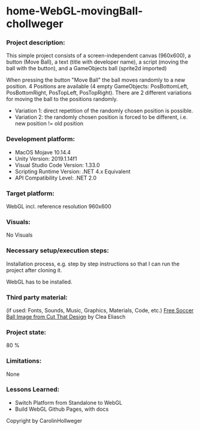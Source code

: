 # home-WebGL-movingBall-chollweger

### Project description: 
This simple project consists of a screen-independent canvas (960x600), 
a button (Move Ball), a text (title with developer name), a script (moving the ball with the button), 
and a GameObjects ball (sprite2d imported)


When pressing the button "Move Ball" the ball moves randomly to a new position. 
4 Positions are available (4 empty GameObjects: PosBottomLeft, PosBottomRight, PosTopLeft, PosTopRight).
There are 2 different variations for moving the ball to the positions randomly.
* Variation 1: direct repetition of the randomly chosen position is possible.
* Variation 2: the randomly chosen position is forced to be different, i.e. new position != old position  

### Development platform: 
* MacOS Mojave 10.14.4
* Unity Version: 2019.1.14f1
* Visual Studio Code Version: 1.33.0
* Scripting Runtime Version: .NET 4.x Equivalent
* API Compatibility Level: .NET 2.0


### Target platform: 
WebGL incl. reference resolution 960x600 

### Visuals: 
No Visuals

### Necessary setup/execution steps: 
Installation process, e.g. step by step instructions so that I can run the project after cloning it.

WebGL has to be installed.

### Third party material: 
(if used: Fonts, Sounds, Music, Graphics, Materials, Code, etc.)
<a href="https://cutthatdesign.com/2018/03/free-svg-cutting-files-soccer-ball-design/">Free Soccer Ball Image from Cut That Design</a> by Clea Eliasch

### Project state: 
80 %

### Limitations: 
None

### Lessons Learned: 
* Switch Platform from Standalone to WebGL
* Build WebGL Github Pages, with docs

Copyright by CarolinHollweger
